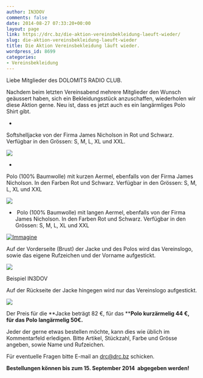 ```yaml
---
author: IN3DOV
comments: false
date: 2014-08-27 07:33:20+00:00
layout: page
link: https://drc.bz/die-aktion-vereinsbekleidung-laeuft-wieder/
slug: die-aktion-vereinsbekleidung-laeuft-wieder
title: Die Aktion Vereinsbekleidung läuft wieder.
wordpress_id: 8699
categories:
- Vereinsbekleidung
---
```


Liebe Mitglieder des DOLOMITS RADIO CLUB.




Nachdem beim letzten Vereinsabend mehrere Mitglieder den Wunsch geäussert haben, sich ein Bekleidungsstück anzuschaffen, wiederholen wir diese Aktion gerne. Neu ist, dass es jetzt auch es ein langärmliges Polo Shirt gibt.






	
  * 


Softshelljacke von der Firma James Nicholson in Rot und Schwarz. Verfügbar in den Grössen: S, M, L, XL und XXL.



![](https://drc.bz/wp-content/uploads/2010/04/Beide-Jacken.bmp)



	
  * 


Polo (100% Baumwolle) mit kurzen Aermel, ebenfalls von der Firma James Nicholson. In den Farben Rot und Schwarz. Verfügbar in den Grössen: S, M, L, XL und XXL



![](https://drc.bz/wp-content/uploads/2010/04/beide-polo2.jpg)



	
  *  Polo (100% Baumwolle) mit langen Aermel, ebenfalls von der Firma James Nicholson. In den Farben Rot und Schwarz. Verfügbar in den Grössen: S, M, L, XL und XXL


[![Immagine](https://drc.bz/wp-content/uploads/2014/08/Immagine-279x300.jpg)](https://drc.bz/wp-content/uploads/2014/08/Immagine.jpg)



Auf der Vorderseite (Brust) der Jacke und des Polos wird das Vereinslogo, sowie das eigene Rufzeichen und der Vorname aufgestickt.


![](https://drc.bz/wp-content/uploads/2010/04/02042010-150x150.jpg)




Beispiel IN3DOV


Auf der Rückseite der Jacke hingegen wird nur das Vereinslogo aufgestickt.

![](https://drc.bz/wp-content/uploads/2010/04/02042010001.jpg)



Der Preis für die **Jacke beträgt 82 €, für das ****Polo kurzärmelig 44 €, für das Polo langärmelig 50€.**

Jeder der gerne etwas bestellen möchte, kann dies wie üblich im Kommentarfeld erledigen. Bitte Artikel, Stückzahl, Farbe und Grösse angeben, sowie Name und Rufzeichen.

Für eventuelle Fragen bitte E-mail an [drc@drc.bz](mailto:drc@drc.bz) schicken.

**Bestellungen können bis zum 15. September 2014  abgegeben werden!**


